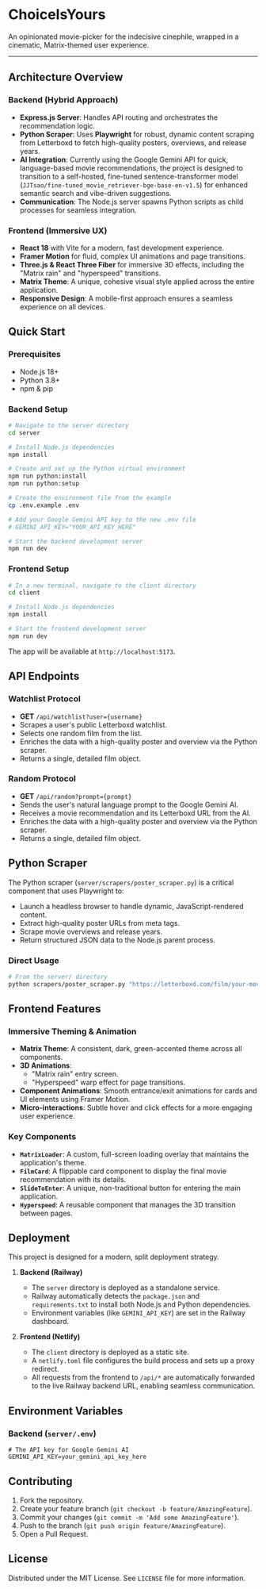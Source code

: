 # ChoiceIsYours

An opinionated movie-picker for the indecisive cinephile, wrapped in a cinematic, Matrix-themed user experience.

---

## Architecture Overview

### Backend (Hybrid Approach)
- **Express.js Server**: Handles API routing and orchestrates the recommendation logic.
- **Python Scraper**: Uses **Playwright** for robust, dynamic content scraping from Letterboxd to fetch high-quality posters, overviews, and release years.
- **AI Integration**: Currently using the Google Gemini API for quick, language-based movie recommendations, the project is designed to transition to a self-hosted, fine-tuned sentence-transformer model (`JJTsao/fine-tuned_movie_retriever-bge-base-en-v1.5`) for enhanced semantic search and vibe-driven suggestions.
- **Communication**: The Node.js server spawns Python scripts as child processes for seamless integration.

### Frontend (Immersive UX)
- **React 18** with Vite for a modern, fast development experience.
- **Framer Motion** for fluid, complex UI animations and page transitions.
- **Three.js & React Three Fiber** for immersive 3D effects, including the "Matrix rain" and "hyperspeed" transitions.
- **Matrix Theme**: A unique, cohesive visual style applied across the entire application.
- **Responsive Design**: A mobile-first approach ensures a seamless experience on all devices.

## Quick Start

### Prerequisites
- Node.js 18+
- Python 3.8+
- npm & pip

### Backend Setup
```bash
# Navigate to the server directory
cd server

# Install Node.js dependencies
npm install

# Create and set up the Python virtual environment
npm run python:install
npm run python:setup

# Create the environment file from the example
cp .env.example .env

# Add your Google Gemini API key to the new .env file
# GEMINI_API_KEY="YOUR_API_KEY_HERE"

# Start the backend development server
npm run dev
```

### Frontend Setup
```bash
# In a new terminal, navigate to the client directory
cd client

# Install Node.js dependencies
npm install

# Start the frontend development server
npm run dev
```
The app will be available at `http://localhost:5173`.

## API Endpoints

### Watchlist Protocol
- **GET** `/api/watchlist?user={username}`
- Scrapes a user's public Letterboxd watchlist.
- Selects one random film from the list.
- Enriches the data with a high-quality poster and overview via the Python scraper.
- Returns a single, detailed film object.

### Random Protocol
- **GET** `/api/random?prompt={prompt}`
- Sends the user's natural language prompt to the Google Gemini AI.
- Receives a movie recommendation and its Letterboxd URL from the AI.
- Enriches the data with a high-quality poster and overview via the Python scraper.
- Returns a single, detailed film object.

## Python Scraper

The Python scraper (`server/scrapers/poster_scraper.py`) is a critical component that uses Playwright to:
- Launch a headless browser to handle dynamic, JavaScript-rendered content.
- Extract high-quality poster URLs from meta tags.
- Scrape movie overviews and release years.
- Return structured JSON data to the Node.js parent process.

### Direct Usage
```bash
# From the server/ directory
python scrapers/poster_scraper.py "https://letterboxd.com/film/your-movie-here/"
```

## Frontend Features

### Immersive Theming & Animation
- **Matrix Theme**: A consistent, dark, green-accented theme across all components.
- **3D Animations**:
    - "Matrix rain" entry screen.
    - "Hyperspeed" warp effect for page transitions.
- **Component Animations**: Smooth entrance/exit animations for cards and UI elements using Framer Motion.
- **Micro-interactions**: Subtle hover and click effects for a more engaging user experience.

### Key Components
- **`MatrixLoader`**: A custom, full-screen loading overlay that maintains the application's theme.
- **`FilmCard`**: A flippable card component to display the final movie recommendation with its details.
- **`SlideToEnter`**: A unique, non-traditional button for entering the main application.
- **`Hyperspeed`**: A reusable component that manages the 3D transition between pages.

## Deployment

This project is designed for a modern, split deployment strategy.

1.  **Backend (Railway)**
    - The `server` directory is deployed as a standalone service.
    - Railway automatically detects the `package.json` and `requirements.txt` to install both Node.js and Python dependencies.
    - Environment variables (like `GEMINI_API_KEY`) are set in the Railway dashboard.

2.  **Frontend (Netlify)**
    - The `client` directory is deployed as a static site.
    - A `netlify.toml` file configures the build process and sets up a proxy redirect.
    - All requests from the frontend to `/api/*` are automatically forwarded to the live Railway backend URL, enabling seamless communication.

## Environment Variables

### Backend (`server/.env`)
```env
# The API key for Google Gemini AI
GEMINI_API_KEY=your_gemini_api_key_here
```

## Contributing

1.  Fork the repository.
2.  Create your feature branch (`git checkout -b feature/AmazingFeature`).
3.  Commit your changes (`git commit -m 'Add some AmazingFeature'`).
4.  Push to the branch (`git push origin feature/AmazingFeature`).
5.  Open a Pull Request.

## License

Distributed under the MIT License. See `LICENSE` file for more information.
